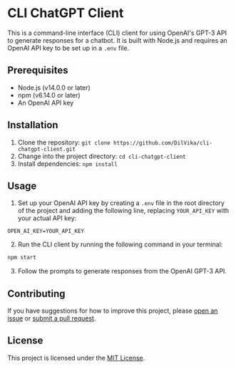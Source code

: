 # CLI ChatGPT Client

This is a command-line interface (CLI) client for using OpenAI's GPT-3 API to generate responses for a chatbot. It is built with Node.js and requires an OpenAI API key to be set up in a `.env` file.

## Prerequisites

- Node.js (v14.0.0 or later)
- npm (v6.14.0 or later)
- An OpenAI API key

## Installation

1. Clone the repository: `git clone https://github.com/DilVika/cli-chatgpt-client.git`
2. Change into the project directory: `cd cli-chatgpt-client`
3. Install dependencies: `npm install`

## Usage

1. Set up your OpenAI API key by creating a `.env` file in the root directory of the project and adding the following line, replacing `YOUR_API_KEY` with your actual API key:

```
OPEN_AI_KEY=YOUR_API_KEY
```


2. Run the CLI client by running the following command in your terminal: 

```bash
npm start
```


3. Follow the prompts to generate responses from the OpenAI GPT-3 API.

## Contributing

If you have suggestions for how to improve this project, please [open an issue](https://github.com/DilVika/cli-chatgpt-client/issues/new) or [submit a pull request](https://github.com/DilVika/cli-chatgpt-client/pulls).

## License

This project is licensed under the [MIT License](https://github.com/DilVika/cli-chatgpt-client/blob/main/LICENSE).
